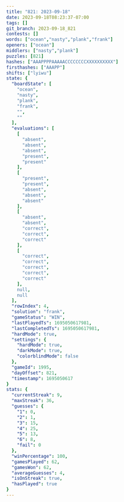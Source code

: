 ```yaml
---
title: "821: 2023-09-18"
date: 2023-09-18T08:23:37-07:00
tags: []
git_branch: 2023-09-18_821
contests: []
words: ["ocean","nasty","plank","frank"]
openers: ["ocean"]
middlers: ["nasty","plank"]
puzzles: [821]
hashes: ["AAAPPPPAAAAACCCCCCCCXXXXXXXXXX"]
firsthashes: ["AAAPP"]
shifts: ["lyiwu"]
state: {
  "boardState": [
    "ocean",
    "nasty",
    "plank",
    "frank",
    "",
    ""
  ],
  "evaluations": [
    [
      "absent",
      "absent",
      "absent",
      "present",
      "present"
    ],
    [
      "present",
      "present",
      "absent",
      "absent",
      "absent"
    ],
    [
      "absent",
      "absent",
      "correct",
      "correct",
      "correct"
    ],
    [
      "correct",
      "correct",
      "correct",
      "correct",
      "correct"
    ],
    null,
    null
  ],
  "rowIndex": 4,
  "solution": "frank",
  "gameStatus": "WIN",
  "lastPlayedTs": 1695050617981,
  "lastCompletedTs": 1695050617981,
  "hardMode": true,
  "settings": {
    "hardMode": true,
    "darkMode": true,
    "colorblindMode": false
  },
  "gameId": 1995,
  "dayOffset": 821,
  "timestamp": 1695050617
}
stats: {
  "currentStreak": 9,
  "maxStreak": 36,
  "guesses": {
    "1": 0,
    "2": 1,
    "3": 15,
    "4": 25,
    "5": 13,
    "6": 8,
    "fail": 0
  },
  "winPercentage": 100,
  "gamesPlayed": 62,
  "gamesWon": 62,
  "averageGuesses": 4,
  "isOnStreak": true,
  "hasPlayed": true
}
---
```

<!-- more -->
